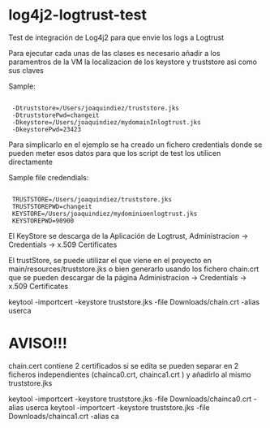 # log4j2-logtrust-test
Test de integración de Log4j2 para que envie los logs a Logtrust


Para ejecutar cada unas de las clases es necesario añadir a los paramentros de la VM la localizacion de los keystore y truststore asi como sus claves

Sample:

<pre><code>
 -Dtruststore=/Users/joaquindiez/truststore.jks
 -DtruststorePwd=changeit
 -Dkeystore=/Users/joaquindiez/mydomainInlogtrust.jks
 -DkeystorePwd=23423
</pre></code>

Para simplicarlo en el ejemplo se ha creado un fichero credentials donde se pueden meter esos datos para que los script de test los utilicen directamente

Sample file credendials:

<pre><code>
 TRUSTSTORE=/Users/joaquindiez/truststore.jks
 TRUSTSTOREPWD=changeit
 KEYSTORE=/Users/joaquindiez/mydominioenlogtrust.jks
 KEYSTOREPWD=90900
</pre></code>


El KeyStore se descarga de la Aplicación de Logtrust, Administracion -> Credentials -> x.509 Certificates

El trustStore, se puede utilizar el que viene en el proyecto en main/resources/truststore.jks o bien generarlo usando los fichero chain.crt que se pueden descargar
de la página  Administracion -> Credentials -> x.509 Certificates


 keytool -importcert -keystore truststore.jks -file Downloads/chain.crt -alias userca


AVISO!!!
========

chain.cert contiene 2 certificados si se edita se pueden separar en 2 ficheros independientes (chainca0.crt, chainca1.crt ) y añadirlo al mismo truststore.jks

 keytool -importcert -keystore truststore.jks -file Downloads/chainca0.crt -alias userca
 keytool -importcert -keystore truststore.jks -file Downloads/chainca1.crt -alias ca